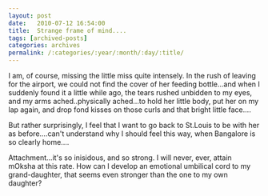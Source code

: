 ```yaml
---
layout: post
date:	2010-07-12 16:54:00
title:  Strange frame of mind....
tags: [archived-posts]
categories: archives
permalink: /:categories/:year/:month/:day/:title/
---
```

I am, of course, missing the little miss quite intensely. In the rush of leaving for the airport, we could not find the cover of her feeding bottle...and when I suddenly found it a little while ago, the tears rushed unbidden to my eyes, and my arms ached..physically ached...to hold her little body, put her on my lap again, and drop fond kisses on those curls and that bright little face....

But rather surprisingly, I feel that I want to go back to St.Louis to be with her as before....can't understand why I should feel this way, when Bangalore is so clearly home....

Attachment...it's so inisidous, and so strong. I will never, ever, attain mOksha at this rate. How can I develop an emotional umbilical cord to my grand-daughter, that seems even stronger than the one to my own daughter?
